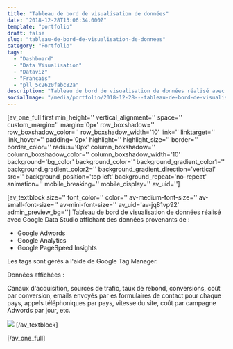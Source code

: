 ```yaml
---
title: "Tableau de bord de visualisation de données"
date: "2018-12-28T13:06:34.000Z"
template: "portfolio"
draft: false
slug: "tableau-de-bord-de-visualisation-de-donnees"
category: "Portfolio"
tags: 
  - "Dashboard"
  - "Data Visualisation"
  - "Dataviz"
  - "Français"
  - "pll_5c2620fabc82a"
description: "Tableau de bord de visualisation de données réalisé avec Google Data Studio affichant des données provenants de' Adwords, Analytics et PageSpeed Insights"
socialImage: "/media/portfolio/2018-12-28---tableau-de-bord-de-visualisation-de-donnees/Google-Data-Studio-2-1.png"
---
```


\[av\_one\_full first min\_height='' vertical\_alignment='' space='' custom\_margin='' margin='0px' row\_boxshadow='' row\_boxshadow\_color='' row\_boxshadow\_width='10' link='' linktarget='' link\_hover='' padding='0px' highlight='' highlight\_size='' border='' border\_color='' radius='0px' column\_boxshadow='' column\_boxshadow\_color='' column\_boxshadow\_width='10' background='bg\_color' background\_color='' background\_gradient\_color1='' background\_gradient\_color2='' background\_gradient\_direction='vertical' src='' background\_position='top left' background\_repeat='no-repeat' animation='' mobile\_breaking='' mobile\_display='' av\_uid=''\]

\[av\_textblock size='' font\_color='' color='' av-medium-font-size='' av-small-font-size='' av-mini-font-size='' av\_uid='av-jq81vp92' admin\_preview\_bg=''\] Tableau de bord de visualisation de données réalisé avec Google Data Studio affichant des données provenants de :

- Google Adwords
- Google Analytics
- Google PageSpeed Insights

Les tags sont gérés à l'aide de Google Tag Manager.

Données affichées :

Canaux d'acquisition, sources de trafic, taux de rebond, conversions, coût par conversion, emails envoyés par es formulaires de contact pour chaque pays, appels téléphoniques par pays, vitesse du site, coût par campagne Adwords par jour, etc.

![](/media/portfolio/2018-12-28---tableau-de-bord-de-visualisation-de-donnees/Google-Data-Studio-2-824x1030.png) \[/av\_textblock\]

\[/av\_one\_full\]

